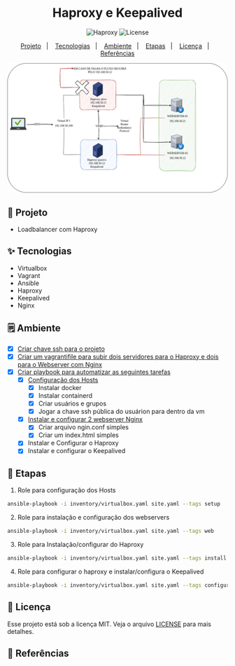 <h1 align="center">Haproxy e Keepalived</h1>

<p align="center">
  <img alt="Haproxy" src="https://img.shields.io/static/v1?label=Haproxy&message=Keepalived&color=8257E5&labelColor=000000"  />
  <img alt="License" src="https://img.shields.io/static/v1?label=license&message=MIT&color=49AA26&labelColor=000000">
</p>

<p align="center">
  <a href="#-projeto">Projeto</a>&nbsp;&nbsp;&nbsp;|&nbsp;&nbsp;&nbsp;
  <a href="#-tecnologias">Tecnologias</a>&nbsp;&nbsp;&nbsp;|&nbsp;&nbsp;&nbsp;
  <a href="#-ambiente">Ambiente</a>&nbsp;&nbsp;&nbsp;|&nbsp;&nbsp;&nbsp;
  <a href="#-etapas">Etapas</a>&nbsp;&nbsp;&nbsp;|&nbsp;&nbsp;&nbsp;
  <a href="#-licença">Licença</a>&nbsp;&nbsp;&nbsp;|&nbsp;&nbsp;&nbsp;
  <a href="#-referências">Referências</a>
</p>

<p align="center">
  <img alt="k8s" src="images/haproxy-keepalived.png">
</p>

## 🌱 Projeto
- Loadbalancer com Haproxy

## ✨ Tecnologias

- Virtualbox
- Vagrant
- Ansible
- Haproxy
- Keepalived
- Nginx

## 🗒 Ambiente

- [x] [Criar chave ssh para o projeto](./keys/)
- [x] [Criar um vagrantifile para subir dois servidores para o Haproxy e dois para o Webserver com Nginx](./vagrantfile)
- [x] [Criar playbook para automatizar as seguintes tarefas](./site.yaml)
    - [x] [Configuração dos Hosts](./roles/configure_hosts/)
        - [x] Instalar docker
        - [x] Instalar containerd
        - [x] Criar usuários e grupos
        - [x] Jogar a chave ssh pública do usuárion para dentro da vm
    - [x] [Instalar e configurar 2 webserver Nginx](./roles/configure_webserver/)
        - [x] Criar arquivo ngin.conf simples
        - [x] Criar um index.html simples
    - [x] Instalar e Configurar o Haproxy
    - [x] Instalar e configurar o Keepalived

## 🚀 Etapas

1. Role para configuração dos Hosts

```bash
ansible-playbook -i inventory/virtualbox.yaml site.yaml --tags setup
```

2. Role para instalação e configuração dos webservers

```bash
ansible-playbook -i inventory/virtualbox.yaml site.yaml --tags web
```

3. Role para Instalação/configurar do Haproxy

```bash
ansible-playbook -i inventory/virtualbox.yaml site.yaml --tags install
```

4. Role para configurar o haproxy e instalar/configura o Keepalived

```bash
ansible-playbook -i inventory/virtualbox.yaml site.yaml --tags configure
```

## 📄 Licença
Esse projeto está sob a licença MIT. Veja o arquivo [LICENSE](LICENSE) para mais detalhes.

## 🙇 Referências